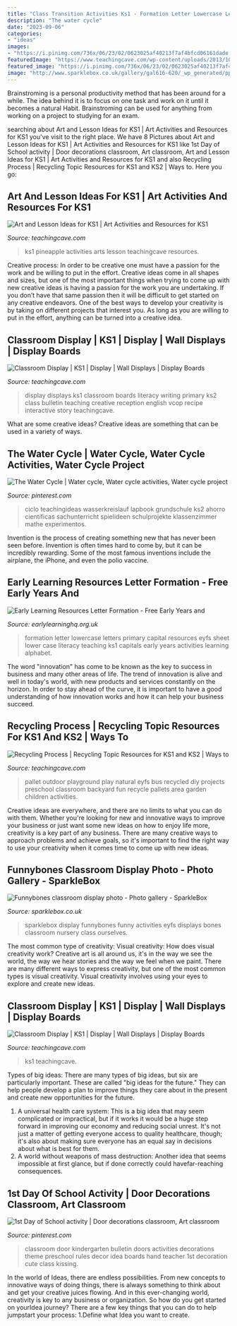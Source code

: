 ```yaml
---
title: "Class Transition Activities Ks1 - Formation Letter Lowercase Letters Primary Capital Resources Eyfs Sheet Lower Case Literacy Teaching Ks1 Capitals Early Years Activities Learning Alphabet"
description: "The water cycle"
date: "2023-09-06"
categories:
- "ideas"
images:
- "https://i.pinimg.com/736x/06/23/02/0623025af40213f7af4bfcd06161dade.jpg"
featuredImage: "https://www.teachingcave.com/wp-content/uploads/2013/10/Writing-Goals.jpg"
featured_image: "https://i.pinimg.com/736x/06/23/02/0623025af40213f7af4bfcd06161dade.jpg"
image: "http://www.sparklebox.co.uk/gallery/gal616-620/_wp_generated/ppb931726b_02.jpg"
---
```



Brainstroming is a personal productivity method that has been around for a while. The idea behind it is to focus on one task and work on it until it becomes a natural Habit. Brainstroming can be used for anything from working on a project to studying for an exam.

	

		
searching about Art and Lesson Ideas for KS1 | Art Activities and Resources for KS1 you've visit to the right place. We have 8 Pictures about Art and Lesson Ideas for KS1 | Art Activities and Resources for KS1 like 1st Day of School activity | Door decorations classroom, Art classroom, Art and Lesson Ideas for KS1 | Art Activities and Resources for KS1 and also Recycling Process | Recycling Topic Resources for KS1 and KS2 | Ways to. Here you go:
		
    
## Art And Lesson Ideas For KS1 | Art Activities And Resources For KS1

<img loading=lazy src="https://www.teachingcave.com/wp-content/uploads/2013/11/pineapple-art.jpg" onerror="this.onerror=null;this.src='https://tse2.mm.bing.net/th?id=OIP.DR0hMpb8npd6BGLJmAhSRwHaLP&amp;pid=15.1';" alt="Art and Lesson Ideas for KS1 | Art Activities and Resources for KS1">

_Source: teachingcave.com_

>ks1 pineapple activities arts lesson teachingcave resources. 

	

Creative process: In order to be creative one must have a passion for the work and be willing to put in the effort.
Creative ideas come in all shapes and sizes, but one of the most important things when trying to come up with new creative ideas is having a passion for the work you are undertaking. If you don’t have that same passion then it will be difficult to get started on any creative endeavors. One of the best ways to develop your creativity is by taking on different projects that interest you. As long as you are willing to put in the effort, anything can be turned into a creative idea.

    
## Classroom Display | KS1 | Display | Wall Displays | Display Boards

<img loading=lazy src="http://www.teachingcave.com/wp-content/uploads/2013/10/Lit-display-1.jpg" onerror="this.onerror=null;this.src='https://tse3.mm.bing.net/th?id=OIP.ZrPETOqOuVEa2ItQe4IyCwHaJ6&amp;pid=15.1';" alt="Classroom Display | KS1 | Display | Wall Displays | Display Boards">

_Source: teachingcave.com_

>display displays ks1 classroom boards literacy writing primary ks2 class bulletin teaching creative reception english vcop recipe interactive story teachingcave. 

	

What are some creative ideas?
Creative ideas are something that can be used in a variety of ways.

    
## The Water Cycle | Water Cycle, Water Cycle Activities, Water Cycle Project

<img loading=lazy src="https://i.pinimg.com/736x/06/23/02/0623025af40213f7af4bfcd06161dade.jpg" onerror="this.onerror=null;this.src='https://tse3.mm.bing.net/th?id=OIP.rQm5FGcy-ZE7k9JYK3AivwAAAA&amp;pid=15.1';" alt="The Water Cycle | Water cycle, Water cycle activities, Water cycle project">

_Source: pinterest.com_

>ciclo teachingideas wasserkreislauf lapbook grundschule ks2 ahorro científicas sachunterricht spielideen schulprojekte klassenzimmer mathe experimentos. 

	

Invention is the process of creating something new that has never been seen before. Invention is often times hard to come by, but it can be incredibly rewarding. Some of the most famous inventions include the airplane, the iPhone, and even the polio vaccine.

    
## Early Learning Resources Letter Formation - Free Early Years And

<img loading=lazy src="http://www.earlylearninghq.org.uk/wp-content/uploads/2010/06/lowercase-and-capitals-prev.jpg" onerror="this.onerror=null;this.src='https://tse1.mm.bing.net/th?id=OIP.h130NsThyN2DjCPqpIxgGAHaFL&amp;pid=15.1';" alt="Early Learning Resources Letter Formation - Free Early Years and">

_Source: earlylearninghq.org.uk_

>formation letter lowercase letters primary capital resources eyfs sheet lower case literacy teaching ks1 capitals early years activities learning alphabet. 

	

The word "innovation" has come to be known as the key to success in business and many other areas of life. The trend of innovation is alive and well in today's world, with new products and services constantly on the horizon. In order to stay ahead of the curve, it is important to have a good understanding of how innovation works and how it can help your business succeed.

    
## Recycling Process | Recycling Topic Resources For KS1 And KS2 | Ways To

<img loading=lazy src="http://www.teachingcave.com/wp-content/uploads/2016/08/Bus-recycle.jpg" onerror="this.onerror=null;this.src='https://tse2.mm.bing.net/th?id=OIP.X8jGX-APKZj0VGb2TWqbJwHaNJ&amp;pid=15.1';" alt="Recycling Process | Recycling Topic Resources for KS1 and KS2 | Ways to">

_Source: teachingcave.com_

>pallet outdoor playground play natural eyfs bus recycled diy projects preschool classroom backyard fun recycle pallets area garden children activities. 

	

Creative ideas are everywhere, and there are no limits to what you can do with them. Whether you're looking for new and innovative ways to improve your business or just want some new ideas on how to enjoy life more, creativity is a key part of any business. There are many creative ways to approach problems and achieve goals, so it's important to find the right way to use your creativity when it comes time to come up with new ideas.

    
## Funnybones Classroom Display Photo - Photo Gallery - SparkleBox

<img loading=lazy src="http://www.sparklebox.co.uk/gallery/gal616-620/_wp_generated/ppb931726b_02.jpg" onerror="this.onerror=null;this.src='https://tse2.mm.bing.net/th?id=OIP.gX5hSaVPRzeag9z306fRagHaEe&amp;pid=15.1';" alt="Funnybones classroom display photo - Photo gallery - SparkleBox">

_Source: sparklebox.co.uk_

>sparklebox display funnybones funny activities eyfs displays bones classroom nursery class ourselves. 

	

The most common type of creativity: Visual creativity: How does visual creativity work?
Creative art is all around us, it's in the way we see the world, the way we hear stories and the way we feel when we paint. There are many different ways to express creativity, but one of the most common types is visual creativity. Visual creativity involves using your eyes to explore and create new ideas.

    
## Classroom Display | KS1 | Display | Wall Displays | Display Boards

<img loading=lazy src="https://www.teachingcave.com/wp-content/uploads/2013/10/Writing-Goals.jpg" onerror="this.onerror=null;this.src='https://tse4.mm.bing.net/th?id=OIP.oLeGrmhUb1C-a-pIeDZG7QHaHa&amp;pid=15.1';" alt="Classroom Display | KS1 | Display | Wall Displays | Display Boards">

_Source: teachingcave.com_

>ks1 teachingcave. 

	

Types of big ideas:
There are many types of big ideas, but six are particularly important. These are called "big ideas for the future." They can help people develop a plan to improve things they care about in the present and create new opportunities for the future.
1. A universal health care system: This is a big idea that may seem complicated or impractical, but if it works it would be a huge step forward in improving our economy and reducing social unrest. It's not just a matter of getting everyone access to quality healthcare, though; it's also about making sure everyone has an equal say in decisions about what is best for them.
2. A world without weapons of mass destruction: Another idea that seems impossible at first glance, but if done correctly could havefar-reaching consequences.

    
## 1st Day Of School Activity | Door Decorations Classroom, Art Classroom

<img loading=lazy src="https://i.pinimg.com/originals/54/fc/e4/54fce49819dd2174e63861e776050a49.jpg" onerror="this.onerror=null;this.src='https://tse3.mm.bing.net/th?id=OIP.QfEqxTHlHEo6Ol386WOcygHaJ3&amp;pid=15.1';" alt="1st Day of School activity | Door decorations classroom, Art classroom">

_Source: pinterest.com_

>classroom door kindergarten bulletin doors activities decorations theme preschool rules decor idea boards hand teacher 1st decoration cute class kissing. 

	

In the world of Ideas, there are endless possibilities. From new concepts to innovative ways of doing things, there is always something to think about and get your creative juices flowing. And in this ever-changing world, creativity is key to any business or organization. So how do you get started on yourIdea journey? There are a few key things that you can do to help jumpstart your process: 1.Define what Idea you want to create.

